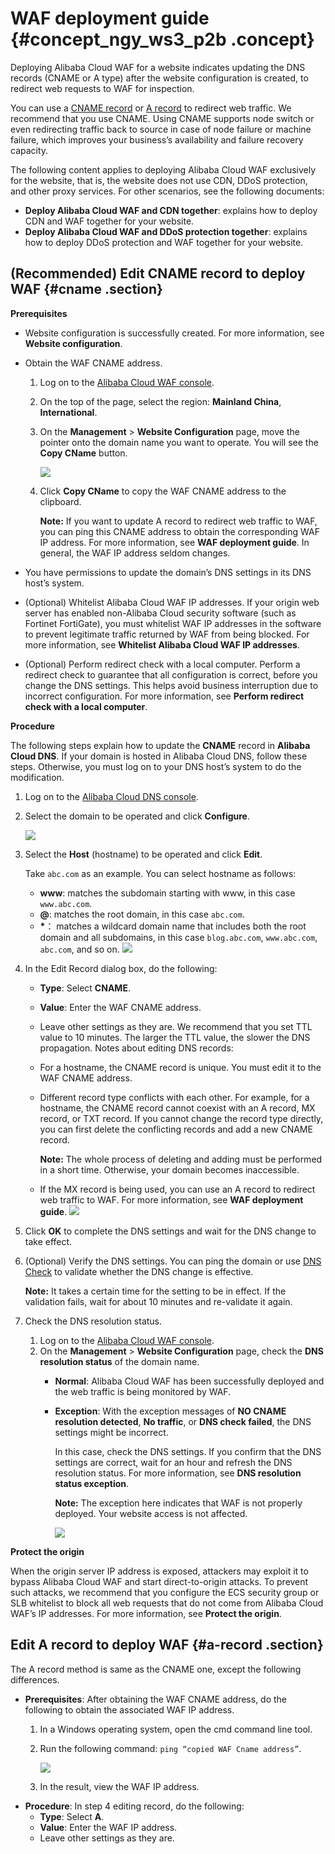 # WAF deployment guide {#concept_ngy_ws3_p2b .concept}

Deploying Alibaba Cloud WAF for a website indicates updating the DNS records \(CNAME or A type\) after the website configuration is created, to redirect web requests to WAF for inspection.

You can use a [CNAME record](#) or [A record](#) to redirect web traffic. We recommend that you use CNAME. Using CNAME supports node switch or even redirecting traffic back to source in case of node failure or machine failure, which improves your business’s availability and failure recovery capacity.

The following content applies to deploying Alibaba Cloud WAF exclusively for the website, that is, the website does not use CDN, DDoS protection, and other proxy services. For other scenarios, see the following documents:

-   **Deploy Alibaba Cloud WAF and CDN together**: explains how to deploy CDN and WAF together for your website.
-   **Deploy Alibaba Cloud WAF and DDoS protection together**: explains how to deploy DDoS protection and WAF together for your website.

## \(Recommended\) Edit CNAME record to deploy WAF {#cname .section}

**Prerequisites**

-   Website configuration is successfully created. For more information, see **Website configuration**.
-   Obtain the WAF CNAME address.
    1.  Log on to the [Alibaba Cloud WAF console](https://yundun.console.aliyun.com/?p=waf).
    2.  On the top of the page, select the region: **Mainland China**, **International**.
    3.  On the **Management** \> **Website Configuration** page, move the pointer onto the domain name you want to operate. You will see the **Copy CName** button.

        ![](http://static-aliyun-doc.oss-cn-hangzhou.aliyuncs.com/assets/img/15546/15438899267565_en-US.png)

    4.  Click **Copy CName** to copy the WAF CNAME address to the clipboard.

        **Note:** If you want to update A record to redirect web traffic to WAF, you can ping this CNAME address to obtain the corresponding WAF IP address. For more information, see **WAF deployment guide**. In general, the WAF IP address seldom changes.

-   You have permissions to update the domain’s DNS settings in its DNS host’s system.
-   \(Optional\) Whitelist Alibaba Cloud WAF IP addresses. If your origin web server has enabled non-Alibaba Cloud security software \(such as Fortinet FortiGate\), you must whitelist WAF IP addresses in the software to prevent legitimate traffic returned by WAF from being blocked. For more information, see **Whitelist Alibaba Cloud WAF IP addresses**.
-   \(Optional\) Perform redirect check with a local computer. Perform a redirect check to guarantee that all configuration is correct, before you change the DNS settings. This helps avoid business interruption due to incorrect configuration. For more information, see **Perform redirect check with a local computer**.

**Procedure**

The following steps explain how to update the **CNAME** record in **Alibaba Cloud DNS**. If your domain is hosted in Alibaba Cloud DNS, follow these steps. Otherwise, you must log on to your DNS host’s system to do the modification.

1.  Log on to the [Alibaba Cloud DNS console](https://dns.console.aliyun.com/#/dns/domainList).
2.  Select the domain to be operated and click **Configure**.

    ![](http://static-aliyun-doc.oss-cn-hangzhou.aliyuncs.com/assets/img/15549/15438899267588_en-US.jpg)

3.  Select the **Host** \(hostname\) to be operated and click **Edit**.

    Take `abc.com` as an example. You can select hostname as follows:

    -   **www**: matches the subdomain starting with www, in this case `www.abc.com`.
    -   **@**: matches the root domain, in this case `abc.com`.
    -   **\***： matches a wildcard domain name that includes both the root domain and all subdomains, in this case `blog.abc.com`, `www.abc.com`, `abc.com`, and so on.
    ![](http://static-aliyun-doc.oss-cn-hangzhou.aliyuncs.com/assets/img/15549/15438899267589_en-US.jpg)

4.  In the Edit Record dialog box, do the following:

    -   **Type**: Select **CNAME**.
    -   **Value**: Enter the WAF CNAME address.
    -   Leave other settings as they are. We recommend that you set TTL value to 10 minutes. The larger the TTL value, the slower the DNS propagation.
    Notes about editing DNS records:

    -   For a hostname, the CNAME record is unique. You must edit it to the WAF CNAME address.
    -   Different record type conflicts with each other. For example, for a hostname, the CNAME record cannot coexist with an A record, MX record, or TXT record. If you cannot change the record type directly, you can first delete the conflicting records and add a new CNAME record.

        **Note:** The whole process of deleting and adding must be performed in a short time. Otherwise, your domain becomes inaccessible.

    -   If the MX record is being used, you can use an A record to redirect web traffic to WAF. For more information, see **WAF deployment guide**.
    ![](http://static-aliyun-doc.oss-cn-hangzhou.aliyuncs.com/assets/img/15549/15438899267590_en-US.jpg)

5.  Click **OK** to complete the DNS settings and wait for the DNS change to take effect.
6.  \(Optional\) Verify the DNS settings. You can ping the domain or use [DNS Check](https://mxtoolbox.com/dnscheck.aspx) to validate whether the DNS change is effective.

    **Note:** It takes a certain time for the setting to be in effect. If the validation fails, wait for about 10 minutes and re-validate it again.

7.  Check the DNS resolution status.
    1.  Log on to the [Alibaba Cloud WAF console](https://yundun.console.aliyun.com/?p=waf).
    2.  On the **Management** \> **Website Configuration** page, check the **DNS resolution status** of the domain name.
        -   **Normal**: Alibaba Cloud WAF has been successfully deployed and the web traffic is being monitored by WAF.
        -   **Exception**: With the exception messages of **NO CNAME resolution detected**, **No traffic**, or **DNS check failed**, the DNS settings might be incorrect.

            In this case, check the DNS settings. If you confirm that the DNS settings are correct, wait for an hour and refresh the DNS resolution status. For more information, see **DNS resolution status exception**.

            **Note:** The exception here indicates that WAF is not properly deployed. Your website access is not affected.

            ![](http://static-aliyun-doc.oss-cn-hangzhou.aliyuncs.com/assets/img/15553/15411313787685_zh-CN.jpg)


**Protect the origin**

When the origin server IP address is exposed, attackers may exploit it to bypass Alibaba Cloud WAF and start direct-to-origin attacks. To prevent such attacks, we recommend that you configure the ECS security group or SLB whitelist to block all web requests that do not come from Alibaba Cloud WAF’s IP addresses. For more information, see **Protect the origin**.

## Edit A record to deploy WAF {#a-record .section}

The A record method is same as the CNAME one, except the following differences.

-   **Prerequisites**: After obtaining the WAF CNAME address, do the following to obtain the associated WAF IP address.
    1.  In a Windows operating system, open the cmd command line tool.
    2.  Run the following command: `ping “copied WAF Cname address”`.

        ![](images/32229_en-US.png)

    3.  In the result, view the WAF IP address.
-   **Procedure**: In step 4 editing record, do the following:
    -   **Type**: Select **A**.
    -   **Value**: Enter the WAF IP address.
    -   Leave other settings as they are.

